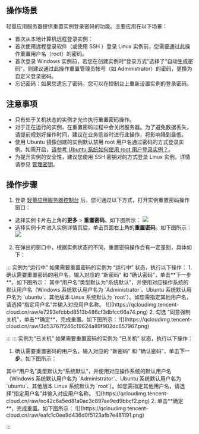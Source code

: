 ## 操作场景

轻量应用服务器提供重置实例登录密码的功能。主要应用在以下场景：
- 首次从本地计算机远程登录实例：
 - 首次使用远程登录软件（或使用 SSH ）登录 Linux 实例前，您需要通过此操作重置用户名（root）的密码。
 - 首次登录 Windows 实例前，若您在创建实例时“登录方式”选择了“自动生成密码”，则建议通过此操作重置管理员帐号（如 Administrator）的密码，更换为自定义登录密码。
- 忘记密码：如果您遗忘了密码，您可以在控制台上重新设置实例的登录密码。

## 注意事项
- 只有处于关机状态的实例才允许执行重置密码操作。
- 对于正在运行的实例，在重置密码过程中会关闭服务器。为了避免数据丢失，请提前规划好操作时间，建议在业务低谷时进行此操作，将影响降到最低。
- 使用 Ubuntu 镜像创建的实例默认禁用 root 用户名通过密码的方式登录实例。如需开启，[请参考 Ubuntu 系统如何使用 root 用户登录实例？](https://cloud.tencent.com/document/product/1207/44569#ubuntu-.E7.B3.BB.E7.BB.9F.E5.A6.82.E4.BD.95.E4.BD.BF.E7.94.A8-root-.E7.94.A8.E6.88.B7.E7.99.BB.E5.BD.95.E5.AE.9E.E4.BE.8B.EF.BC.9F)。
- 为提升实例的安全性，建议您使用 SSH 密钥对的方式登录 Linux 实例。详情请参见 [管理密钥](https://cloud.tencent.com/document/product/1207/44573)。
 
## 操作步骤

1. 登录 [轻量应用服务器控制台](https://console.cloud.tencent.com/lighthouse/instance/index) 后，您可通过以下方式，打开实例重置密码操作窗口：
 - 选择实例卡片右上角的**更多** > **重置密码**。如下图所示：
 ![](https://qcloudimg.tencent-cloud.cn/raw/f1a08e344b425ef3e8df782bb82a0b31.png)
 - 选择实例卡片进入实例详情页后，单击页面右上角的**重置密码**。如下图所示：
![](https://qcloudimg.tencent-cloud.cn/raw/815c1c78e1fa3a36d5110343420953e1.png)
2. 在弹出的窗口中，根据实例状态的不同，重置密码操作会有一定差别，具体如下：
<dx-tabs>
::: 实例为“运行中”
如果需要重置密码的实例为 “运行中” 状态，执行以下操作：
 1. 确认需要重置密码的用户名，输入对应的 “新密码” 和 “确认密码”，单击**下一步**。如下图所示：
 <dx-alert infotype="notice" title="">
其中“用户名”类型默认为“系统默认”，并使用对应操作系统的默认用户名（Windows 系统默认用户名为 `Administrator`、Ubuntu 系统默认用户名为 `ubuntu`、其他版本 Linux 系统默认为 `root`）。如您需指定其他用户名，请选择“指定用户名”并输入对应用户名称。
</dx-alert>
![](https://qcloudimg.tencent-cloud.cn/raw/e7293efcbbd8513b486cf3dbfcc66a74.png)
 2. 勾选 “同意强制关机”，单击**确定**，完成重置。如下图所示：
![](https://qcloudimg.tencent-cloud.cn/raw/3d53767f246c19624a89f902dc657967.png)

:::
::: 实例为“已关机”
如果需要重置密码的实例为 “已关机” 状态，执行以下操作：
 1. 确认需要重置密码的用户名，输入对应的 “新密码” 和 “确认密码”，单击**下一步**。如下图所示：
<dx-alert infotype="notice" title="">
其中“用户名”类型默认为“系统默认”，并使用对应操作系统的默认用户名（Windows 系统默认用户名为 `Administrator`、Ubuntu 系统默认用户名为 `ubuntu`、其他版本 Linux 系统默认为 `root`）。如您需指定其他用户名，请选择“指定用户名”并输入对应用户名称。
</dx-alert>
![](https://qcloudimg.tencent-cloud.cn/raw/ec42c6a5ed81a0ac3c897ae9ed9bbcf2.png)
 2. 单击**确定**，完成重置。如下图所示：
![](https://qcloudimg.tencent-cloud.cn/raw/eafc1c0ee9d436d0f5123afb7e481191.png)

:::
</dx-tabs>




